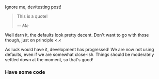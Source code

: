 ---
---
Ignore me, dev/testing post!

> This is a quote!
>
> -- <cite>Me</cite>

Well darn it, the defaults look pretty decent. Don't want to go with those though, just on principle <.<

As luck would have it, development has progressed! We are now not using defaults, even if we are somewhat close-ish. Things should be moderately settled down at the moment, so that's good!


### Have some code